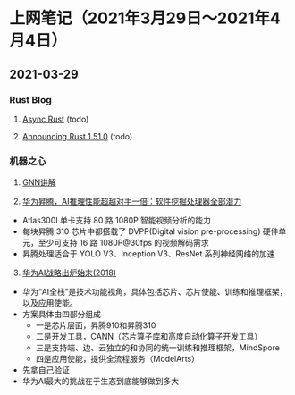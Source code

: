 # 上网笔记（2021年3月29日～2021年4月4日）

## 2021-03-29

### Rust Blog

1. [Async Rust][async_rust] (todo)

2. [Announcing Rust 1.51.0][rust_1_51] (todo)

### 机器之心

1. [GNN讲解][GNN_intro]

2. [华为昇腾，AI推理性能超越对手一倍：软件挖掘处理器全部潜力][hw_shengteng]
  - Atlas300I 单卡支持 80 路 1080P 智能视频分析的能力
  - 每块昇腾 310 芯片中都搭载了 DVPP(Digital vision pre-processing) 硬件单元，至少可支持 16 路 1080P@30fps 的视频解码需求
  - 昇腾处理适合于 YOLO V3、Inception V3、ResNet 系列神经网络的加速

3. [华为AI战略出炉始末(2018)][hw_ai]
  - 华为“AI全栈”是技术功能视角，具体包括芯片、芯片使能、训练和推理框架，以及应用使能。
  - 方案具体由四部分组成
    - 一是芯片层面，昇腾910和昇腾310
    - 二是开发工具，CANN（芯片算子库和高度自动化算子开发工具）
    - 三是支持端、边、云独立的和协同的统一训练和推理框架，MindSpore
    - 四是应用使能，提供全流程服务（ModelArts）
  - 先拿自己验证
  - 华为AI最大的挑战在于生态到底能够做到多大

  [async_rust]: https://blog.rust-lang.org/2021/03/18/async-vision-doc.html
  [rust_1_51]: https://blog.rust-lang.org/2021/03/25/Rust-1.51.0.html
  [GNN_intro]: https://www.jiqizhixin.com/articles/2021-03-28-3
  [hw_shengteng]: https://www.jiqizhixin.com/articles/2020-08-14-5
  [hw_ai]: https://www.jiqizhixin.com/articles/2018-10-31-34

